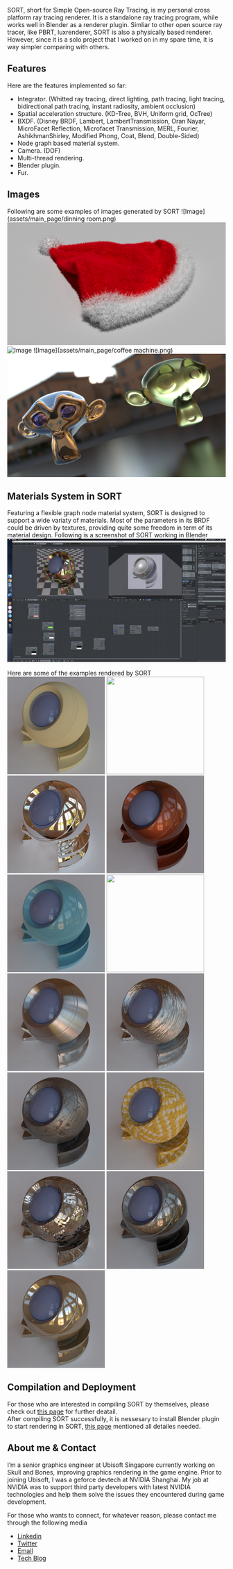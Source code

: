 SORT, short for Simple Open-source Ray Tracing, is my personal cross platform ray tracing renderer. It is a standalone ray tracing program, while works well in Blender as a renderer plugin. Simliar to other open source ray tracer, like PBRT, luxrenderer, SORT is also a physically based renderer. However, since it is a solo project that I worked on in my spare time, it is way simpler comparing with others.  

## Features

Here are the features implemented so far:
  - Integrator. (Whitted ray tracing, direct lighting, path tracing, light tracing, bidirectional path tracing, instant radiosity, ambient occlusion)
  - Spatial acceleration structure. (KD-Tree, BVH, Uniform grid, OcTree)
  - BXDF. (Disney BRDF, Lambert, LambertTransmission, Oran Nayar, MicroFacet Reflection, Microfacet Transmission, MERL, Fourier, AshikhmanShirley, Modified Phong, Coat, Blend, Double-Sided)
  - Node graph based material system.
  - Camera. (DOF)
  - Multi-thread rendering.
  - Blender plugin.
  - Fur.

## Images
Following are some examples of images generated by SORT
![Image](assets/main_page/dinning room.png)
![Image](assets/main_page/santa_hat.png)
![Image](assets/main_page/cups.png)
![Image](assets/main_page/coffee machine.png)
![Image](assets/main_page/dof.png)

## Materials System in SORT
Featuring a flexible graph node material system, SORT is designed to support a wide variaty of materials. Most of the parameters in its BRDF could be driven by textures, providing quite some freedom in term of its material design. Following is a screenshot of SORT working in Blender
![](assets/main_page/material_system.png)

Here are some of the examples rendered by SORT  
<img src="assets/main_page/mat_matte.png" width="225" height="225" />
<img src="assets/main_page/mat_glass.png" width="225" height="225" />
<img src="assets/main_page/mat_mirror.png" width="225" height="225" />
<img src="assets/main_page/mat_coated.png" width="225" height="225" />
<img src="assets/main_page/mat_plastic.png" width="225" height="225" />
<img src="assets/main_page/mat_rough_glass.png" width="225" height="225" />
<img src="assets/main_page/mat_anisotropic.png" width="225" height="225" />
<img src="assets/main_page/mat_bumpped_metal.png" width="225" height="225" />
<img src="assets/main_page/mat_bumpped_metal2.png" width="225" height="225" />
<img src="assets/main_page/mat_cloth.png" width="225" height="225" />
<img src="assets/main_page/mat_blended.png" width="225" height="225" />
<img src="assets/main_page/mat_coated2.png" width="225" height="225" />
<img src="assets/main_page/mat_plastic2.png" width="225" height="225" />

## Compilation and Deployment
For those who are interested in compiling SORT by themselves, please check out [this page](/compilation.md) for further deatail.  
After compiling SORT successfully, it is nessesary to install Blender plugin to start rendering in SORT, [this page](/deployment.md) mentioned all detailes needed.

## About me & Contact
I’m a senior graphics engineer at Ubisoft Singapore currently working on Skull and Bones, improving graphics rendering in the game engine. Prior to joining Ubisoft, I was a geforce devtech at NVIDIA Shanghai. My job at NVIDIA was to support third party developers with latest NVIDIA technologies and help them solve the issues they encountered during game development.

For those who wants to connect, for whatever reason, please contact me through the following media
* [Linkedin](https://www.linkedin.com/in/caojiayin/)
* [Twitter](https://twitter.com/Cao_Jiayin)
* [Email](mailto:caojiayin1985@gmail.com)
* [Tech Blog](https://agraphicsguy.wordpress.com/)
